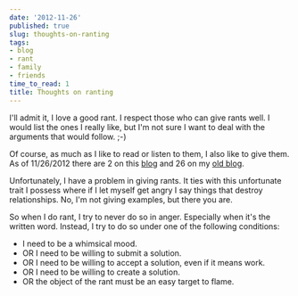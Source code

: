```yaml
---
date: '2012-11-26'
published: true
slug: thoughts-on-ranting
tags:
- blog
- rant
- family
- friends
time_to_read: 1
title: Thoughts on ranting
---
```


I'll admit it, I love a good rant. I respect those who can give rants
well. I would list the ones I really like, but I'm not sure I want to
deal with the arguments that would follow. ;-)

Of course, as much as I like to read or listen to them, I also like to
give them. As of 11/26/2012 there are 2 on this
[blog](https://pydanny.com/tag/rant.html) and 26 on my [old
blog](https://pydanny.blogspot.com/search/label/rant).

Unfortunately, I have a problem in giving rants. It ties with this
unfortunate trait I possess where if I let myself get angry I say things
that destroy relationships. No, I'm not giving examples, but there you
are.

So when I do rant, I try to never do so in anger. Especially when it's
the written word. Instead, I try to do so under one of the following
conditions:

-   I need to be a whimsical mood.
-   OR I need to be willing to submit a solution.
-   OR I need to be willing to accept a solution, even if it means work.
-   OR I need to be willing to create a solution.
-   OR the object of the rant must be an easy target to flame.
